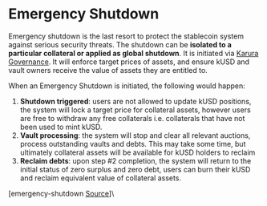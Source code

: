 # Emergency Shutdown

Emergency shutdown is the last resort to protect the stablecoin system against serious security threats. The shutdown can be **isolated to a particular collateral or applied as global shutdown**. It is initiated via [Karura Governance](../../../get-started/governance/). It will enforce target prices of assets, and ensure kUSD and vault owners receive the value of assets they are entitled to.

When an Emergency Shutdown is initiated, the following would happen:

1. **Shutdown triggered**: users are not allowed to update kUSD positions, the system will lock a target price for collateral assets, however users are free to withdraw any free collaterals i.e. collaterals that have not been used to mint kUSD.
2. **Vault processing**: the system will stop and clear all relevant auctions, process outstanding vaults and debts. This may take some time, but ultimately collateral assets will be available for kUSD holders to reclaim
3. **Reclaim debts**: upon step #2 completion, the system will return to the initial status of zero surplus and zero debt, users can burn their kUSD and reclaim equivalent value of collateral assets.

\[emergency-shutdown [Source](https://github.com/AcalaNetwork/Acala/tree/master/modules/emergency-shutdown)]\
